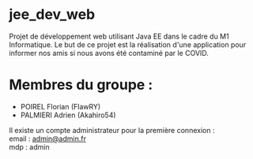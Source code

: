 # jee_dev_web
Projet de développement web utilisant Java EE dans le cadre du M1 Informatique. Le but de ce projet est la réalisation d'une application pour informer nos amis si nous avons été contaminé par le COVID.

# Membres du groupe : 
* POIREL Florian (FlawRY)
* PALMIERI Adrien (Akahiro54)


Il existe un compte administrateur pour la première connexion : \
    email : admin@admin.fr\
    mdp : admin
